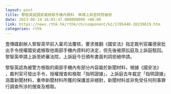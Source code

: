 ```yaml
---
layout: post
title: 黎智英就國安處檢取手機內資料　申請上訴至終院被拒　
date: 2023-06-19 16:01:47.000000000 +08:00
link: https://news.rthk.hk/rthk/ch/component/k2/1705448-20230619.htm
categories: rthk
---
```


壹傳媒創辦人黎智英早前入稟司法覆核，要求推翻《國安法》指定裁判官羅德泉批出手令授權國安處檢取他兩部手機內資料的決定，但先後被原訟庭及上訴庭駁回。黎智英申請上訴至終審法院，上訴庭今日頒布書面判詞拒絕申請。

黎智英認為被警方檢取的兩部手機內有部分內容屬於新聞材料，根據《國安法》 ，裁判官可發出手令，授權搜查和檢取「指明證據」，上訴庭去年裁定「指明證據」涵蓋新聞材料，重申新聞材料所獲的保護並非絕對，新聞材料並非免受任何刑事罪行調查所涉的搜查及檢取。
